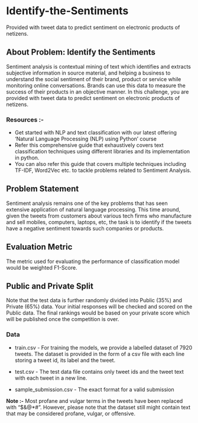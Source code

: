 # Identify-the-Sentiments
Provided with tweet data to predict sentiment on electronic products of netizens.

## About Problem: Identify the Sentiments
Sentiment analysis is contextual mining of text which identifies and extracts subjective information in source material, and helping a business to understand the social sentiment of their brand, product or service while monitoring online conversations. Brands can use this data to measure the success of their products in an objective manner. In this challenge, you are provided with tweet data to predict sentiment on electronic products of netizens.

### Resources :-
- Get started with NLP and text classification with our latest offering  ‘Natural Language Processing (NLP) using Python’ course
- Refer this comprehensive guide that exhaustively covers text classification techniques using different libraries and its implementation in python.
- You can also refer this guide that covers multiple techniques including TF-IDF, Word2Vec etc. to tackle problems related to Sentiment Analysis.

## Problem Statement
Sentiment analysis remains one of the key problems that has seen extensive application of natural language processing. This time around, given the tweets from customers about various tech firms who manufacture and sell mobiles, computers, laptops, etc, the task is to identify if the tweets have a negative sentiment towards such companies or products.

 

## Evaluation Metric
The metric used for evaluating the performance of classification model would be weighted F1-Score.

 

## Public and Private Split
Note that the test data is further randomly divided into Public (35%) and Private (65%) data. Your initial responses will be checked and scored on the Public data. The final rankings would be based on your private score which will be published once the competition is over.

### Data
- train.csv - For training the models, we provide a labelled dataset of 7920 tweets. The dataset is provided in the form of a csv file with each line storing a tweet id, its label and the tweet.

- test.csv - The test data file contains only tweet ids and the tweet text with each tweet in a new line.

- sample_submission.csv - The exact format for a valid submission

**Note :-** Most profane and vulgar terms in the tweets have been replaced with “$&@*#”. However, please note that the dataset still might contain text that may be considered profane, vulgar, or offensive.
